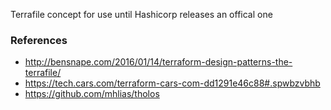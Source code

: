 
Terrafile concept for use until Hashicorp releases an offical one

### References
- http://bensnape.com/2016/01/14/terraform-design-patterns-the-terrafile/
- https://tech.cars.com/terraform-cars-com-dd1291e46c88#.spwbzvbhb
- https://github.com/mhlias/tholos

